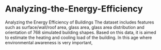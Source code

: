 # Analyzing-the-Energy-Efficiency
Analyzing the Energy Efficiency of Buildings The dataset includes features such as surface/wall/roof area, glass area, glass area distribution and orientation of 768 simulated building shapes. Based on this data, it is aimed to estimate the heating and cooling load of the building. In this age where environmental awareness is very important,
